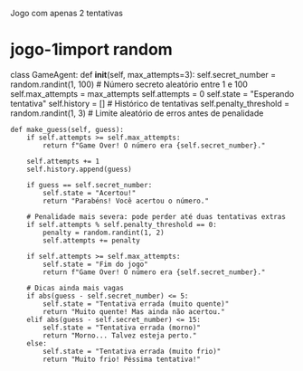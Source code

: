 
Jogo com apenas 2 tentativas 



# jogo-1import random
class GameAgent:
    def __init__(self, max_attempts=3):
        self.secret_number = random.randint(1, 100)  # Número secreto aleatório entre 1 e 100
        self.max_attempts = max_attempts
        self.attempts = 0
        self.state = "Esperando tentativa"
        self.history = []  # Histórico de tentativas
        self.penalty_threshold = random.randint(1, 3)  # Limite aleatório de erros antes de penalidade

    def make_guess(self, guess):
        if self.attempts >= self.max_attempts:
            return f"Game Over! O número era {self.secret_number}."
        
        self.attempts += 1
        self.history.append(guess)

        if guess == self.secret_number:
            self.state = "Acertou!"
            return "Parabéns! Você acertou o número."
        
        # Penalidade mais severa: pode perder até duas tentativas extras
        if self.attempts % self.penalty_threshold == 0:
            penalty = random.randint(1, 2)
            self.attempts += penalty
        
        if self.attempts >= self.max_attempts:
            self.state = "Fim do jogo"
            return f"Game Over! O número era {self.secret_number}."
        
        # Dicas ainda mais vagas
        if abs(guess - self.secret_number) <= 5:
            self.state = "Tentativa errada (muito quente)"
            return "Muito quente! Mas ainda não acertou."
        elif abs(guess - self.secret_number) <= 15:
            self.state = "Tentativa errada (morno)"
            return "Morno... Talvez esteja perto."
        else:
            self.state = "Tentativa errada (muito frio)"
            return "Muito frio! Péssima tentativa!"

